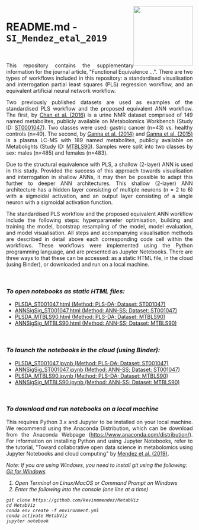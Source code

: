 <img src="cimcb_logo.png" style="width: 160px; float: right;">

# README.md - `SI_Mendez_etal_2019`   

<br/>

<p align="justify">This repository contains the supplementary information for the journal article, "Functional Equivalence ...". There are two types of workflows included in this repository: a standardised visualisation and interrogation partial least squares (PLS) regression workflow, and an equivalent artificial neural network workflow.</p>

<p align="justify">Two previously published datasets are used as examples of the standardised PLS workflow and the proposed equivalent ANN workflow. The first, by <a href="https://www.nature.com/articles/bjc2015414">Chan et al. (2016)</a> is a urine NMR dataset comprised of 149 named metabolites, publicly available on Metabolomics Workbench (Study ID: <a href="http://dx.doi.org/DOI:10.21228/M8B10B">ST0001047</a>). Two classes were used: gastric cancer (n=43) vs. healthy controls (n=40). The second, by <a href="https://doi.org/10.1371/journal.pgen.1004801">Ganna et al. (2014)</a> and <a href="https://doi.org/10.1101/002782">Ganna et al. (2015)</a> is a plasma LC-MS with 189 named metabolites, publicly available on Metabolights (Study ID: <a href="https://www.ebi.ac.uk/metabolights/MTBLS90">MTBLS90</a>). Samples were split into two classes by sex: males (n=485) and females (n=483).</p>

<p align="justify">Due to the structural equivalence with PLS, a shallow (2-layer) ANN is used in this study. Provided the success of this approach towards visualisation and interrogation in shallow ANNs, it may then be possible to adapt this further to deeper ANN architectures. This shallow (2-layer) ANN architecture has a hidden layer consisting of multiple neurons (n = 2 to 6) with a sigmoidal activation, and an output layer consisting of a single neuron with a sigmoidal activation function.</p>

<p align="justify">The standardised PLS workflow and the proposed equivalent ANN workflow include the following steps: hyperparameter optimisation, building and training the model, bootstrap resampling of the model, model evaluation, and model visualisation. All steps and accompanying visualisation methods are described in detail above each corresponding code cell within the workflows. These workflows were implemented using the Python programming language, and are presented as Jupyter Notebooks. There are three ways to that these can be accessed: as a static HTML file, in the cloud (using Binder), or downloaded and run on a local machine.</p>

<br/>

### *To open notebooks as static HTML files:* 
-  [PLSDA_ST001047.html (Method: PLS-DA; Dataset: ST001047)](https://kevinmmendez.github.io/MetabViz/static/PLSDA_ST001047.html) 
-  [ANNSigSig_ST001047.html (Method: ANN-SS; Dataset: ST001047)](https://kevinmmendez.github.io/MetabViz/static/ANNSigSig_ST001047.html) 
-  [PLSDA_MTBLS90.html (Method: PLS-DA; Dataset: MTBLS90)](https://kevinmmendez.github.io/MetabViz/static/PLSDA_MTBLS90.html) 
-  [ANNSigSig_MTBLS90.html (Method: ANN-SS; Dataset: MTBLS90)](https://kevinmmendez.github.io/MetabViz/static/ANNSigSig_MTBLS90.html)

<br/>

### *To launch the notebooks in the cloud (using Binder):* 
-  [PLSDA_ST001047.ipynb (Method: PLS-DA; Dataset: ST001047)](https://mybinder.org/v2/gh/kevinmmendez/MetabViz/master?filepath=notebooks/PLSDA_ST001047.ipynb) 
-  [ANNSigSig_ST001047.ipynb (Method: ANN-SS; Dataset: ST001047)](https://mybinder.org/v2/gh/kevinmmendez/MetabViz/master?filepath=notebooks/ANNSigSig_ST001047.ipynb) 
-  [PLSDA_MTBLS90.ipynb (Method: PLS-DA; Dataset: MTBLS90)](https://mybinder.org/v2/gh/kevinmmendez/MetabViz/master?filepath=notebooks/PLSDA_MTBLS90.ipynb) 
-  [ANNSigSig_MTBLS90.ipynb (Method: ANN-SS; Dataset: MTBLS90)](https://mybinder.org/v2/gh/kevinmmendez/MetabViz/master?filepath=notebooks/ANNSigSig_MTBLS90.ipynb) 

<br/>

### *To download and run notebooks on a local machine*
<p align="justify">This requires Python 3.x and Jupyter to be installed on your local machine. We recommend using the Anaconda Distribution, which can be download from the Anaconda Webpage (<a href="https://www.anaconda.com/distribution/#download-section/">https://www.anaconda.com/distribution/</a>). For information on installing Python and using Jupyter Notebooks, refer to the tutorial, "Toward collaborative open data science in metabolomics using Jupyter Notebooks and cloud computing" by <a href="https://doi.org/10.1007/s11306-019-1588-0">Mendez et al. (2019)</a>.</p>

<i>Note: If you are using Windows, you need to install git using the following:<i/> [Git for Windows](https://gitforwindows.org/)

1. Open Terminal on Linux/MacOS or Command Prompt on Windows
2. Enter the following into the console (one line at a time)

```console
git clone https://github.com/kevinmmendez/MetabViz
cd MetabViz
conda env create -f environment.yml
conda activate MetabViz
jupyter notebook
```

<br/>
